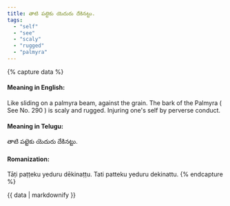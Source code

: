 ```yaml
---
title: తాటి పట్టెకు యెదురు దేకినట్టు.
tags:
  - "self"
  - "see"
  - "scaly"
  - "rugged"
  - "palmyra"
---
```


{% capture data %}
#### Meaning in English:
Like sliding on a palmyra beam, against the grain.
The bark of the Palmyra ( See No. 290 ) is scaly and rugged.
Injuring one's self by perverse conduct.

#### Meaning in Telugu:
తాటి పట్టెకు యెదురు దేకినట్టు.

#### Romanization:
Tāṭi paṭṭeku yeduru dēkinaṭṭu.
Tati patteku yeduru dekinattu.
{% endcapture %}

{{ data | markdownify }}

